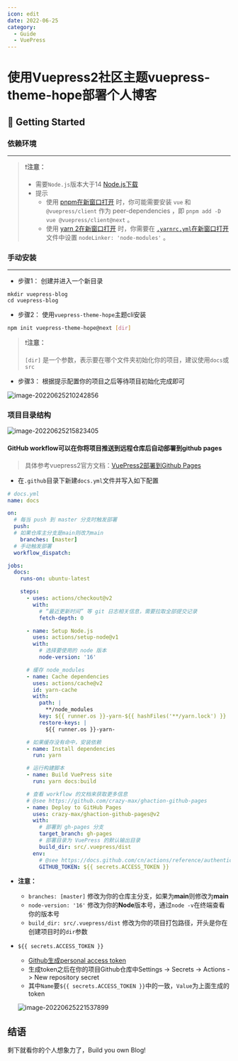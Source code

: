 ```yaml
---
icon: edit
date: 2022-06-25
category:
  - Guide
  - VuePress
---
```


# 使用Vuepress2社区主题vuepress-theme-hope部署个人博客

## 🚀 Getting Started

### 依赖环境

---

> ❗️**注意：**  
>
> * 需要`Node.js`版本大于14 [Node.js下载](https://nodejs.org/en/ )
> * 提示
>   - 使用 [pnpm在新窗口打开](https://pnpm.io/zh/) 时，你可能需要安装 `vue` 和 `@vuepress/client` 作为 peer-dependencies ，即 `pnpm add -D vue @vuepress/client@next` 。
>   - 使用 [yarn 2在新窗口打开](https://yarnpkg.com/) 时，你需要在 [`.yarnrc.yml`在新窗口打开](https://yarnpkg.com/configuration/yarnrc#nodeLinker) 文件中设置 `nodeLinker: 'node-modules'` 。



### 手动安装

---

* 步骤1： 创建并进入一个新目录

```po
mkdir vuepress-blog
cd vuepress-blog 
```

* 步骤2： 使用`vuepress-theme-hope`主题cli安装

```bash
npm init vuepress-theme-hope@next [dir]
```

> ❗️**注意：**
>
>  `[dir]` 是一个参数，表示要在哪个文件夹初始化你的项目，建议使用`docs`或`src`

* 步骤3： 根据提示配置你的项目之后等待项目初始化完成即可

![image-20220625210242856](http://182.61.149.102/blog/vuepress2.png)

### 项目目录结构

![image-20220625215823405](http://182.61.149.102/blog/vuepress1.png)

#### GitHub workflow可以在你将项目推送到远程仓库后自动部署到github pages

> 具体参考vuepress2官方文档：[VuePress2部署到Github Pages](https://v2.vuepress.vuejs.org/zh/guide/deployment.html#github-pages)

* 在`.github`目录下新建`docs.yml`文件并写入如下配置

```yaml
# docs.yml 
name: docs

on:
  # 每当 push 到 master 分支时触发部署
  push:
  # 如果仓库主分支是main则改为main
    branches: [master]
  # 手动触发部署
  workflow_dispatch:

jobs:
  docs:
    runs-on: ubuntu-latest

    steps:
      - uses: actions/checkout@v2
        with:
          # “最近更新时间” 等 git 日志相关信息，需要拉取全部提交记录
          fetch-depth: 0

      - name: Setup Node.js
        uses: actions/setup-node@v1
        with:
          # 选择要使用的 node 版本
          node-version: '16'

      # 缓存 node_modules
      - name: Cache dependencies
        uses: actions/cache@v2
        id: yarn-cache
        with:
          path: |
            **/node_modules
          key: ${{ runner.os }}-yarn-${{ hashFiles('**/yarn.lock') }}
          restore-keys: |
            ${{ runner.os }}-yarn-

      # 如果缓存没有命中，安装依赖
      - name: Install dependencies
        run: yarn

      # 运行构建脚本
      - name: Build VuePress site
        run: yarn docs:build

      # 查看 workflow 的文档来获取更多信息
      # @see https://github.com/crazy-max/ghaction-github-pages
      - name: Deploy to GitHub Pages
        uses: crazy-max/ghaction-github-pages@v2
        with:
          # 部署到 gh-pages 分支
          target_branch: gh-pages
          # 部署目录为 VuePress 的默认输出目录
          build_dir: src/.vuepress/dist
        env:
          # @see https://docs.github.com/cn/actions/reference/authentication-in-a-workflow#about-the-github_token-secret 
          GITHUB_TOKEN: ${{ secrets.ACCESS_TOKEN }}

```

* **注意：**

  * `branches: [master]` 修改为你的仓库主分支，如果为**main**则修改为**main**
  * `node-version: '16'` 修改为你的**Node**版本号，通过`node -v`在终端查看你的版本号
  * `build_dir: src/.vuepress/dist` 修改为你的项目打包路径，开头是你在创建项目时的`dir`参数

* `${{ secrets.ACCESS_TOKEN }}`

  * [Github生成personal access token](https://docs.github.com/cn/authentication/keeping-your-account-and-data-secure/creating-a-personal-access-token)
  * 生成token之后在你的项目Github仓库中Settings -> Secrets -> Actions -> New repository secret
  * 其中`Name`要`${{ secrets.ACCESS_TOKEN }}`中的一致，`Value`为上面生成的token

  ![image-20220625221537899](http://182.61.149.102/blog/vuepress3.png)

## 结语

剩下就看你的个人想象力了，Build you own Blog!

